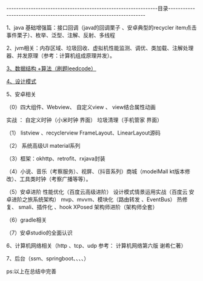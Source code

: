 --------------------------------------------------------------目录--------------------------------------------------------------------

1、java 基础增强篇：接口回调（java的回调栗子 、安卓典型的recycler item点击事件栗子）、枚举、泛型、注解、反射、多线程

2、jvm相关：内存区域、垃圾回收、虚拟机性能监测、调优、类加载、注解处理器、并发原理（参考：计算机组成原理并发）。

[3、数据结构 +算法（刷题leedcode）](https://github.com/sunnnydaydev/DataStructure)


[4、设计模式](https://github.com/sunnnydaydev/DesignPatterns) 

5、安卓相关

（0）四大组件、Webview、 自定义view 、 view结合属性动画

  实战 ： 
    自定义时钟（小米时钟 界面）
    垃圾清理（手机管家 界面）

（1）  listview 、recyclerview FrameLayout、LinearLayout源码  
         
（2） 系统高级UI material系列

（3）框架：okhttp、retrofit、rxjava封装
   
（4）小说、音乐（考察服务）、视屏、（抖音系列）商城（modelMall kt版本修改）、工具类时钟（考察广播等等）。     

（5）安卓进阶
   性能优化（百度云高级进阶）
   设计模式情景运用实战（百度云 安卓进阶之旅系统架构）
   mvp、mvvm、模块化（路由转发 、EventBus）
   热修复、 smali、插件化 、hook XPosed
   架构师进阶（架构师全套）

（6）gradle相关

（7）安卓studio的全面认识

6、计算机网络相关（http 、tcp、udp 参考： 计算机网络第六版 谢希仁著）

7、后台（ssm、springboot、、、、）


ps:以上在总结中完善






